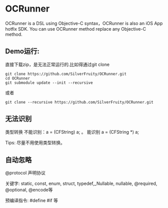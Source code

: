 # OCRunner
OCRunner is a DSL using Objective-C syntax，OCRunner is also an iOS App hotfix SDK. You can use OCRunner method replace any Objective-C method.
## Demo运行: 

直接下载zip，是无法正常运行的.比如得通过git clone

```shell
git clone https://github.com/SilverFruity/OCRunner.git
cd OCRunner
git submodule update --init --recursive
```
或者

```shell
git clone --recursive https://github.com/SilverFruity/OCRunner.git
```

## 无法识别

类型转换 不能识别：a = (CFString) a; 。 能识别 a = (CFString *) a;

Tips: 尽量不用使用类型转换。

## 自动忽略

@protocol 声明协议

关键字: static, const, enum, struct, typedef,_Nullable, nullable, @required, @optional, @encode等

预编译指令: #define #if 等
